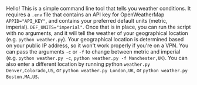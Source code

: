 Hello!  This is a simple command line tool that tells you weather conditions.  It requires a `.env` file that contains an API key for OpenWeatherMap `APPID="API_KEY"`, and contains your preferred default units (metric, imperial).  `DEF_UNITS="imperial"`.  Once that is in place, you can run the script with no arguments, and it will tell the weather of your geographical location (e.g. `python weather.py`).  Your geographical location is determined based on your public IP address, so it won't work properly if you're on a VPN.  You can pass the arguments `-c` or `-f` to change between metric and imperial (e.g. `python weather.py -c`, `python weather.py -f Manchester,UK`).  You can also enter a different location by running python `weather.py Denver,Colorado,US`, or `python weather.py London,UK`, or `python weather.py Boston,MA,US`.